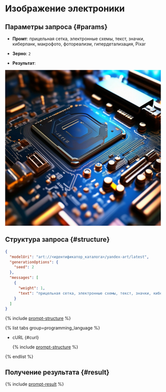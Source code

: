 # Изображение электроники

## Параметры запроса {#params}

* **Промт**: прицельная сетка, электронные схемы, текст, значки, киберпанк, макрофото, фотореализм, гипердетализация, Pixar

* **Зерно**: `2`

* **Результат**:

![social-network-electronics](../../../_assets/yandexgpt/social-network-electronics.jpeg)

## Структура запроса {#structure}

```json
{
  "modelUri": "art://<идентификатор_каталога>/yandex-art/latest",
  "generationOptions": {
    "seed": 2
  },
  "messages": [
    {
      "weight": 1,
      "text": "прицельная сетка, электронные схемы, текст, значки, киберпанк, макрофото, фотореализм, гипердетализация, Pixar"
    }
  ]
}
```

{% include [prompt-structure](../../../_includes/foundation-models/yandexart/api-parameters.md) %}

{% list tabs group=programming_language %}

- cURL {#curl}

  {% include [prompt-structure](../../../_includes/foundation-models/yandexart/prompt-request.md) %}

{% endlist %}

## Получение результата {#result}

{% include [prompt-result](../../../_includes/foundation-models/yandexart/prompt-result.md) %}
